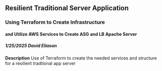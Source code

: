 ## Resilient Traditional Server Application
### Using Terraform to Create Infrastructure
#### and Utilize AWS Services to Create ASG and LB Apache Server
##### 1/25/2025 David Eliason

**Description**
Use of Terraform to create the needed services and structure for a resilient tradtional app server
